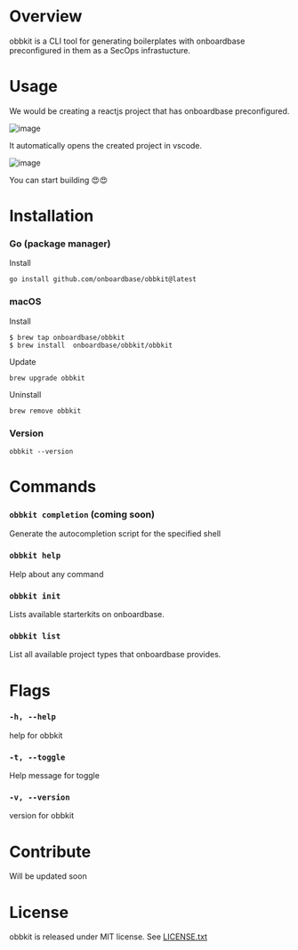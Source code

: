 # Overview

obbkit is a CLI tool for generating boilerplates with onboardbase preconfigured in them as a SecOps infrastucture.

# Usage
We would be creating a reactjs project that has onboardbase preconfigured.

![image](https://user-images.githubusercontent.com/65312338/183157733-317a64c4-ea5a-4667-99fc-08ab1a68ea8a.png)

It automatically opens the created project in vscode.

![image](https://user-images.githubusercontent.com/65312338/183157684-25896db5-9d7e-40b5-881e-fec3edd349d8.png)

You can start building 😍😍

# Installation

### Go (package manager)
 
Install
 
```
go install github.com/onboardbase/obbkit@latest
```

### macOS

Install

```
$ brew tap onboardbase/obbkit
$ brew install  onboardbase/obbkit/obbkit
```

Update

```
brew upgrade obbkit
```

Uninstall

```
brew remove obbkit
```

### Version

```
obbkit --version
```
# Commands 

### `obbkit completion` (coming soon)

Generate the autocompletion script for the specified shell
### `obbkit help`        

Help about any command
### `obbkit init`        

Lists available starterkits on onboardbase.
### `obbkit list`        

List all available project types that onboardbase provides.

# Flags 

###  `-h, --help`      

help for obbkit
###  `-t, --toggle`    

Help message for toggle

###  `-v, --version`   

version for obbkit  

# Contribute 

Will be updated soon 

# License

obbkit is released under MIT license. See [LICENSE.txt](https://github.com/AdeboyeDN/obbkit/blob/main/LICENSE)
